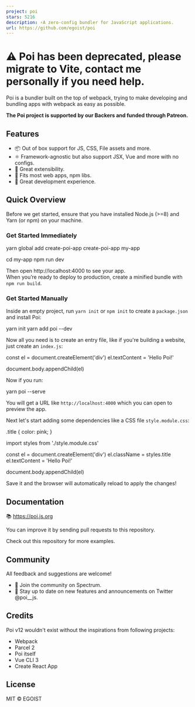 ```yaml
---
project: poi
stars: 5216
description: ⚡A zero-config bundler for JavaScript applications.
url: https://github.com/egoist/poi
---
```


⚠️ Poi has been deprecated, please migrate to Vite, contact me personally if you need help.
===========================================================================================

  

Poi is a bundler built on the top of webpack, trying to make developing and bundling apps with webpack as easy as possible.

**The Poi project is supported by our Backers and funded through Patreon.**

Features
--------

-   📦 Out of box support for JS, CSS, File assets and more.
-   ⚛ Framework-agnostic but also support JSX, Vue and more with no configs.
-   🔌 Great extensibility.
-   🐙 Fits most web apps, npm libs.
-   🚨 Great development experience.

Quick Overview
--------------

Before we get started, ensure that you have installed Node.js (>=8) and Yarn (or npm) on your machine.

### Get Started Immediately

yarn global add create-poi-app
create-poi-app my-app

cd my-app
npm run dev

Then open http://localhost:4000 to see your app.  
When you’re ready to deploy to production, create a minified bundle with `npm run build`.

### Get Started Manually

Inside an empty project, run `yarn init` or `npm init` to create a `package.json` and install Poi:

yarn init
yarn add poi --dev

Now all you need is to create an entry file, like if you're building a website, just create an `index.js`:

const el \= document.createElement('div')
el.textContent \= 'Hello Poi!'

document.body.appendChild(el)

Now if you run:

yarn poi --serve

You will get a URL like `http://localhost:4000` which you can open to preview the app.

Next let's start adding some dependencies like a CSS file `style.module.css`:

.title {
  color: pink;
}

import styles from './style.module.css'

const el \= document.createElement('div')
el.className \= styles.title
el.textContent \= 'Hello Poi!'

document.body.appendChild(el)

Save it and the browser will automatically reload to apply the changes!

Documentation
-------------

📚 https://poi.js.org

You can improve it by sending pull requests to this repository.

Check out this repository for more examples.

Community
---------

All feedback and suggestions are welcome!

-   💬 Join the community on Spectrum.
-   📣 Stay up to date on new features and announcements on Twitter @poi\_\_js.

Credits
-------

Poi v12 wouldn't exist without the inspirations from following projects:

-   Webpack
-   Parcel 2
-   Poi itself
-   Vue CLI 3
-   Create React App

License
-------

MIT © EGOIST
